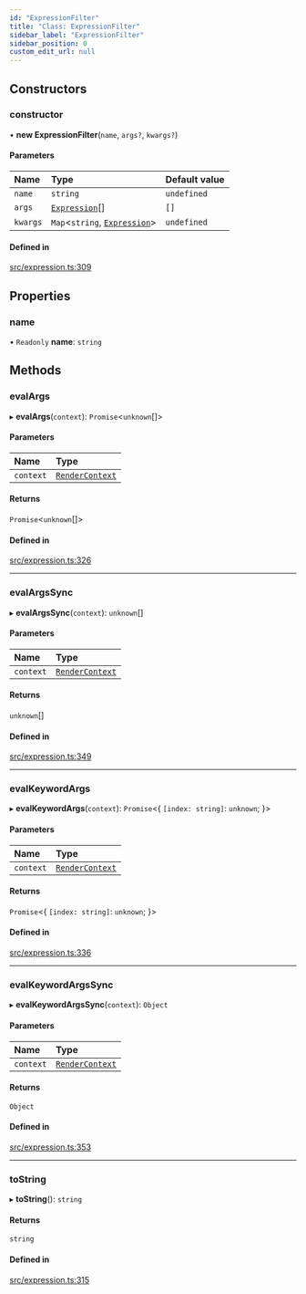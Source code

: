 ```yaml
---
id: "ExpressionFilter"
title: "Class: ExpressionFilter"
sidebar_label: "ExpressionFilter"
sidebar_position: 0
custom_edit_url: null
---
```


## Constructors

### constructor

• **new ExpressionFilter**(`name`, `args?`, `kwargs?`)

#### Parameters

| Name | Type | Default value |
| :------ | :------ | :------ |
| `name` | `string` | `undefined` |
| `args` | [`Expression`](../interfaces/Expression.md)[] | `[]` |
| `kwargs` | `Map`<`string`, [`Expression`](../interfaces/Expression.md)\> | `undefined` |

#### Defined in

[src/expression.ts:309](https://github.com/jg-rp/liquidscript/blob/6bed77c/src/expression.ts#L309)

## Properties

### name

• `Readonly` **name**: `string`

## Methods

### evalArgs

▸ **evalArgs**(`context`): `Promise`<`unknown`[]\>

#### Parameters

| Name | Type |
| :------ | :------ |
| `context` | [`RenderContext`](RenderContext.md) |

#### Returns

`Promise`<`unknown`[]\>

#### Defined in

[src/expression.ts:326](https://github.com/jg-rp/liquidscript/blob/6bed77c/src/expression.ts#L326)

___

### evalArgsSync

▸ **evalArgsSync**(`context`): `unknown`[]

#### Parameters

| Name | Type |
| :------ | :------ |
| `context` | [`RenderContext`](RenderContext.md) |

#### Returns

`unknown`[]

#### Defined in

[src/expression.ts:349](https://github.com/jg-rp/liquidscript/blob/6bed77c/src/expression.ts#L349)

___

### evalKeywordArgs

▸ **evalKeywordArgs**(`context`): `Promise`<{ `[index: string]`: `unknown`;  }\>

#### Parameters

| Name | Type |
| :------ | :------ |
| `context` | [`RenderContext`](RenderContext.md) |

#### Returns

`Promise`<{ `[index: string]`: `unknown`;  }\>

#### Defined in

[src/expression.ts:336](https://github.com/jg-rp/liquidscript/blob/6bed77c/src/expression.ts#L336)

___

### evalKeywordArgsSync

▸ **evalKeywordArgsSync**(`context`): `Object`

#### Parameters

| Name | Type |
| :------ | :------ |
| `context` | [`RenderContext`](RenderContext.md) |

#### Returns

`Object`

#### Defined in

[src/expression.ts:353](https://github.com/jg-rp/liquidscript/blob/6bed77c/src/expression.ts#L353)

___

### toString

▸ **toString**(): `string`

#### Returns

`string`

#### Defined in

[src/expression.ts:315](https://github.com/jg-rp/liquidscript/blob/6bed77c/src/expression.ts#L315)
